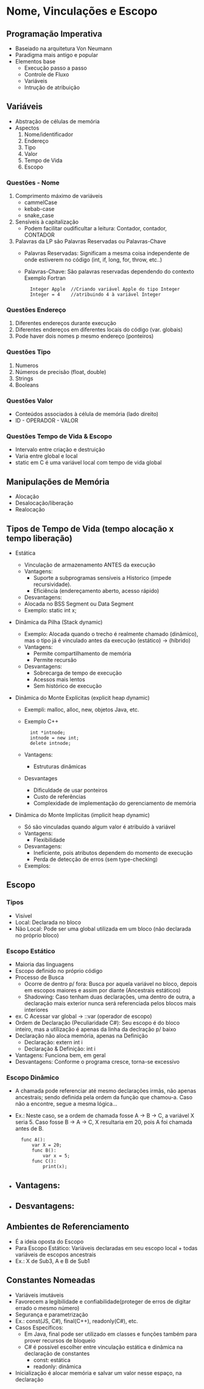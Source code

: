 # Nome, Vinculações e Escopo
## Programação Imperativa
- Baseiado na arquitetura Von Neumann
- Paradigma mais antigo e popular
- Elementos base
    - Execução passo a passo
    - Controle de Fluxo
    - Variáveis
    - Intrução de atribuição
    
## Variáveis
- Abstração de células de memória
- Aspectos
    1. Nome/identificador
    2. Endereço
    3. Tipo
    4. Valor
    5. Tempo de Vida
    6. Escopo
### Questões - Nome
1. Comprimento máximo de variáveis
    - cammelCase
    - kebab-case
    - snake_case
2. Sensíveis à capitalização
    - Podem facilitar oudificultar a leitura: Contador, contador, CONTADOR
3. Palavras da LP são Palavras Reservadas ou Palavras-Chave
    - Palavras Reservadas: Significam a mesma coisa independente de onde estiverem no código (int, if, long, for, throw, etc..)
    - Palavras-Chave: São palavras reservadas dependendo do contexto
    Exemplo Fortran
            
            Integer Apple  //Criando variável Apple do tipo Integer
            Integer = 4    //atribuindo 4 à variável Integer

### Questões Endereço
1. Diferentes endereços durante execução
2. Diferentes endereços em diferentes locais do código (var. globais)
3. Pode haver dois nomes p mesmo endereço (ponteiros)

### Questões Tipo
1. Numeros
2. Números de precisão (float, double)
3. Strings
4. Booleans

### Questões Valor
- Conteúdos associados à célula de memória (lado direito)
- ID - OPERADOR - VALOR

### Questões Tempo de Vida & Escopo
- Intervalo entre criação e destruição
- Varia entre global e local
- static em C é uma variável local com tempo de vida global

## Manipulações de Memória
- Alocação
- Desalocação/liberação
- Realocação

## Tipos de Tempo de Vida (tempo alocação x tempo liberação)
- Estática
    - Vinculação de armazenamento ANTES da execução
    - Vantagens:
        - Suporte a subprogramas sensíveis a Historico (impede recursividade).
        - Eficiência (endereçamento aberto, acesso rápido)
    - Desvantagens:
    - Alocada no BSS Segment ou Data Segment
    - Exemplo: static int x;

- Dinâmica da Pilha (Stack dynamic)
    - Exemplo: Alocada quando o trecho é realmente chamado (dinâmico), mas o tipo já é vinculado antes da execução (estático) -> (híbrido)
    - Vantagens:
        - Permite compartilhamento de memória
        - Permite recursão
    - Desvantagens:
        - Sobrecarga de tempo de execução
        - Acessos mais lentos
        - Sem histórico de execução

- Dinâmica do Monte Explícitas (explicit heap dynamic)
    - Exempli: malloc, alloc, new, objetos Java, etc.
    - Exemplo C++

            int *intnode;
            intnode = new int;
            delete intnode;
        
    - Vantagens:
        - Estruturas dinâmicas
    - Desvantages
        - Dificuldade de usar ponteiros
        - Custo de referências
        - Complexidade de implementação do gerenciamento de memória

- Dinâmica do Monte Implícitas (implicit heap dynamic)
    - Só são vinculadas quando algum valor é atribuído à variável
    - Vantagens:
        - Flexibilidade
    - Desvantagens:
        - Ineficiente, pois atributos dependem do momento de execução
        - Perda de detecção de erros (sem type-checking)
    - Exemplos: 

## Escopo
### Tipos
- Visível
- Local: Declarada no bloco
- Não Local: Pode ser uma global utilizada em um bloco (não declarada no próprio bloco)

### Escopo Estático
- Maioria das linguagens
- Escopo definido no próprio código
- Processo de Busca
    - Ocorre de dentro p/ fora: Busca por aquela variável no bloco, depois em escopos maiores e assim por diante (Ancestrais estáticos)
    - Shadowing: Caso tenham duas declarações, uma dentro de outra, a declaração mais exterior nunca será referenciada pelos blocos mais interiores
- ex. C Acessar var global -> ::var (operador de escopo)
- Ordem de Declaração (Peculiaridade C#): Seu escopo é do bloco inteiro, mas a utilização é apenas da linha da declração p/ baixo
- Declaração não aloca memória, apenas na Definição
    - Declaração: extern int i
    - Declaração & Definição: int i
- Vantagens:
    Funciona bem, em geral
- Desvantagens:
    Conforme o programa cresce, torna-se excessivo

### Escopo Dinâmico
- A chamada pode referenciar até mesmo declarações irmãs, não apenas ancestrais; sendo definida pela ordem da função que chamou-a. Caso não a encontre, segue a mesma lógica...
- Ex.: Neste caso, se a ordem de chamada fosse A -> B -> C, a variável X seria 5. Caso fosse B -> A -> C, X resultaria em 20, pois A foi chamada antes de B.

        func A():
            var X = 20;
            func B():
                var x = 5;
            func C():
                print(x);

- Vantagens:
    - 
- Desvantagens:
    - 

## Ambientes de Referenciamento
- É a ideia oposta do Escopo
- Para Escopo Estático: Variáveis declaradas em seu escopo local + todas variáveis de escopos ancestrais
- Ex.: X de Sub3, A e B de Sub1

## Constantes Nomeadas
- Variáveis imutáveis
- Favorecem a legibilidade e confiabilidade(proteger de erros de digitar errado o mesmo número)
- Segurança e parametrização
- Ex.: const(JS, C#), final(C++), readonly(C#), etc.
- Casos Específicos:
    - Em Java, final pode ser utilizado em classes e funções também para prover recursos de bloqueio 
    - C# é possível escolher entre vinculação estática e dinâmica na declaração de constantes
        - const: estática
        - readonly: dinâmica
- Inicialização é alocar memória e salvar um valor nesse espaço, na declaração
